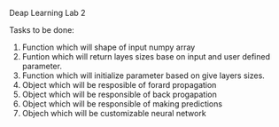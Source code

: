 Deap Learning Lab 2

Tasks to be done:

1. Function which will shape of input numpy array
2. Funtion which will return layes sizes base on input and user defined parameter.
3. Function which will initialize parameter based on give layers sizes.
4. Object which will be resposible of forard propagation
5. Object which will be responsible of back progapation
6. Object which will be responsible of making predictions
7. Objech which will be customizable neural network